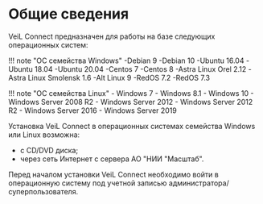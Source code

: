 # Общие сведения

VeiL Connect предназначен для работы на базе следующих операционных систем:

!!! note "ОС семейства Windows"
    -Debian 9
    -Debian 10
    -Ubuntu 16.04
    -Ubuntu 18.04
    -Ubuntu 20.04
    -Centos 7
    -Centos 8
    -Astra Linux Orel 2.12
    -Astra Linux Smolensk 1.6
    -Alt Linux 9
    -RedOS 7.2
    -RedOS 7.3

!!! note "ОС семейства Linux"
    - Windows 7
    - Windows 8.1
    - Windows 10
    - Windows Server 2008 R2
    - Windows Server 2012
    - Windows Server 2012 R2
    - Windows Server 2016
    - Windows Server 2019

Установка VeiL Connect в операционных системах семейства Windows или Linux возможна:
 - c CD/DVD диска;
 - через сеть Интернет с сервера АО "НИИ "Масштаб".

Перед началом установки  VeiL Connect необходимо войти в операционную систему под учетной записью администратора/суперпользователя.

